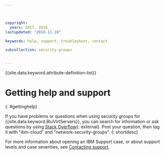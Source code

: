 ```yaml
---



copyright:
  years: 2017, 2018
lastupdated: "2018-11-10"

keywords: help, support, troubleshoot, contact

subcollection: security-groups


---
```


{{site.data.keyword.attribute-definition-list}}

# Getting help and support
{: #gettinghelp}

If you have problems or questions when using security groups for {{site.data.keyword.BluVirtServers}}, you can search for information or ask questions by using [Stack Overflow](https://stackoverflow.com/search?q=dl+ibm-cloud){: external}. Post your question, then tag it with "ibm-cloud" and "network-security-groups".
{: shortdesc}

For more information about opening an IBM Support case, or about support levels and case severities, see [Contacting support](/docs/get-support?topic=get-support-using-avatar#using-avatar).
